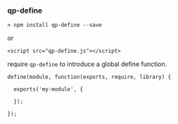 ### qp-define

`> npm install qp-define --save`

or

`<script src="qp-define.js"></script>`


require `qp-define` to introduce a global define function.

````
define(module, function(exports, require, library) {

  exports('my-module', {

  });

});
````
